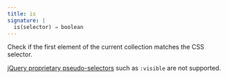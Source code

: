 ```yaml
---
title: is
signature: |
  is(selector) ⇒ boolean
---
```


Check if the first element of the current collection matches the CSS selector.

<p class=compat>
  <a href="http://api.jquery.com/category/selectors/jquery-selector-extensions/">jQuery
  proprietary pseudo-selectors</a> such as <code>:visible</code> are not supported.
</p>

